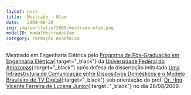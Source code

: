 ```yaml
---
layout: post
title:  Mestrado - Ufam
date:   2009-08-28
img: img/portfolio/2009/mestrado-ufam.png
modalID: modalMestradoUfam
category: Formação Acadêmica
---
```

Mestrado em Engenharia Elétrica pelo [Programa de Pós-Graduação em Engenharia Elétrica][ppgee]{:target="_black"} da [Universidade Federal do Amazonas][ufam]{:target="_black"} após defesa da dissertação intitulada [Uma Infraestrutura de Comunicação entre Dispositivos Domésticos e o Modelo Brasileiro de TV Digital][texto]{:target="_black"} sob orientação do prof. [Dr. -Ing Vicente Ferreira de Lucena Junior][lattes]{:target="_black"} no dia 28/08/2009. 


[ppgee]: http://www.ppge.ufam.edu.br
[ufam]: https://ufam.edu.br/
[lattes]: http://lattes.cnpq.br/6820830740393500
[texto]: http://www.dominiopublico.gov.br/pesquisa/DetalheObraForm.do?select_action=&co_obra=161819

